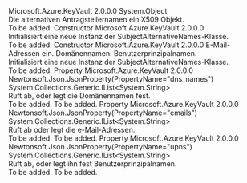 <Type Name="SubjectAlternativeNames" FullName="Microsoft.Azure.KeyVault.Models.SubjectAlternativeNames">
  <TypeSignature Language="C#" Value="public class SubjectAlternativeNames" />
  <TypeSignature Language="ILAsm" Value=".class public auto ansi beforefieldinit SubjectAlternativeNames extends System.Object" />
  <TypeSignature Language="DocId" Value="T:Microsoft.Azure.KeyVault.Models.SubjectAlternativeNames" />
  <TypeSignature Language="VB.NET" Value="Public Class SubjectAlternativeNames" />
  <TypeSignature Language="F#" Value="type SubjectAlternativeNames = class" />
  <AssemblyInfo>
    <AssemblyName>Microsoft.Azure.KeyVault</AssemblyName>
    <AssemblyVersion>2.0.0.0</AssemblyVersion>
  </AssemblyInfo>
  <Base>
    <BaseTypeName>System.Object</BaseTypeName>
  </Base>
  <Interfaces />
  <Docs>
    <summary>
            Die alternativen Antragstellernamen ein X509 Objekt.
            </summary>
    <remarks>To be added.</remarks>
  </Docs>
  <Members>
    <Member MemberName=".ctor">
      <MemberSignature Language="C#" Value="public SubjectAlternativeNames ();" />
      <MemberSignature Language="ILAsm" Value=".method public hidebysig specialname rtspecialname instance void .ctor() cil managed" />
      <MemberSignature Language="DocId" Value="M:Microsoft.Azure.KeyVault.Models.SubjectAlternativeNames.#ctor" />
      <MemberSignature Language="VB.NET" Value="Public Sub New ()" />
      <MemberType>Constructor</MemberType>
      <AssemblyInfo>
        <AssemblyName>Microsoft.Azure.KeyVault</AssemblyName>
        <AssemblyVersion>2.0.0.0</AssemblyVersion>
      </AssemblyInfo>
      <Parameters />
      <Docs>
        <summary>
            Initialisiert eine neue Instanz der SubjectAlternativeNames-Klasse.
            </summary>
        <remarks>To be added.</remarks>
      </Docs>
    </Member>
    <Member MemberName=".ctor">
      <MemberSignature Language="C#" Value="public SubjectAlternativeNames (System.Collections.Generic.IList&lt;string&gt; emails = null, System.Collections.Generic.IList&lt;string&gt; dnsNames = null, System.Collections.Generic.IList&lt;string&gt; upns = null);" />
      <MemberSignature Language="ILAsm" Value=".method public hidebysig specialname rtspecialname instance void .ctor(class System.Collections.Generic.IList`1&lt;string&gt; emails, class System.Collections.Generic.IList`1&lt;string&gt; dnsNames, class System.Collections.Generic.IList`1&lt;string&gt; upns) cil managed" />
      <MemberSignature Language="DocId" Value="M:Microsoft.Azure.KeyVault.Models.SubjectAlternativeNames.#ctor(System.Collections.Generic.IList{System.String},System.Collections.Generic.IList{System.String},System.Collections.Generic.IList{System.String})" />
      <MemberSignature Language="VB.NET" Value="Public Sub New (Optional emails As IList(Of String) = null, Optional dnsNames As IList(Of String) = null, Optional upns As IList(Of String) = null)" />
      <MemberSignature Language="F#" Value="new Microsoft.Azure.KeyVault.Models.SubjectAlternativeNames : System.Collections.Generic.IList&lt;string&gt; * System.Collections.Generic.IList&lt;string&gt; * System.Collections.Generic.IList&lt;string&gt; -&gt; Microsoft.Azure.KeyVault.Models.SubjectAlternativeNames" Usage="new Microsoft.Azure.KeyVault.Models.SubjectAlternativeNames (emails, dnsNames, upns)" />
      <MemberType>Constructor</MemberType>
      <AssemblyInfo>
        <AssemblyName>Microsoft.Azure.KeyVault</AssemblyName>
        <AssemblyVersion>2.0.0.0</AssemblyVersion>
      </AssemblyInfo>
      <Parameters>
        <Parameter Name="emails" Type="System.Collections.Generic.IList&lt;System.String&gt;" />
        <Parameter Name="dnsNames" Type="System.Collections.Generic.IList&lt;System.String&gt;" />
        <Parameter Name="upns" Type="System.Collections.Generic.IList&lt;System.String&gt;" />
      </Parameters>
      <Docs>
        <param name="emails">E-Mail-Adressen ein.</param>
        <param name="dnsNames">Domänennamen.</param>
        <param name="upns">Benutzerprinzipalnamen.</param>
        <summary>
            Initialisiert eine neue Instanz der SubjectAlternativeNames-Klasse.
            </summary>
        <remarks>To be added.</remarks>
      </Docs>
    </Member>
    <Member MemberName="DnsNames">
      <MemberSignature Language="C#" Value="public System.Collections.Generic.IList&lt;string&gt; DnsNames { get; set; }" />
      <MemberSignature Language="ILAsm" Value=".property instance class System.Collections.Generic.IList`1&lt;string&gt; DnsNames" />
      <MemberSignature Language="DocId" Value="P:Microsoft.Azure.KeyVault.Models.SubjectAlternativeNames.DnsNames" />
      <MemberSignature Language="VB.NET" Value="Public Property DnsNames As IList(Of String)" />
      <MemberSignature Language="F#" Value="member this.DnsNames : System.Collections.Generic.IList&lt;string&gt; with get, set" Usage="Microsoft.Azure.KeyVault.Models.SubjectAlternativeNames.DnsNames" />
      <MemberType>Property</MemberType>
      <AssemblyInfo>
        <AssemblyName>Microsoft.Azure.KeyVault</AssemblyName>
        <AssemblyVersion>2.0.0.0</AssemblyVersion>
      </AssemblyInfo>
      <Attributes>
        <Attribute>
          <AttributeName>Newtonsoft.Json.JsonProperty(PropertyName="dns_names")</AttributeName>
        </Attribute>
      </Attributes>
      <ReturnValue>
        <ReturnType>System.Collections.Generic.IList&lt;System.String&gt;</ReturnType>
      </ReturnValue>
      <Docs>
        <summary>
            Ruft ab, oder legt die Domänennamen fest.
            </summary>
        <value>To be added.</value>
        <remarks>To be added.</remarks>
      </Docs>
    </Member>
    <Member MemberName="Emails">
      <MemberSignature Language="C#" Value="public System.Collections.Generic.IList&lt;string&gt; Emails { get; set; }" />
      <MemberSignature Language="ILAsm" Value=".property instance class System.Collections.Generic.IList`1&lt;string&gt; Emails" />
      <MemberSignature Language="DocId" Value="P:Microsoft.Azure.KeyVault.Models.SubjectAlternativeNames.Emails" />
      <MemberSignature Language="VB.NET" Value="Public Property Emails As IList(Of String)" />
      <MemberSignature Language="F#" Value="member this.Emails : System.Collections.Generic.IList&lt;string&gt; with get, set" Usage="Microsoft.Azure.KeyVault.Models.SubjectAlternativeNames.Emails" />
      <MemberType>Property</MemberType>
      <AssemblyInfo>
        <AssemblyName>Microsoft.Azure.KeyVault</AssemblyName>
        <AssemblyVersion>2.0.0.0</AssemblyVersion>
      </AssemblyInfo>
      <Attributes>
        <Attribute>
          <AttributeName>Newtonsoft.Json.JsonProperty(PropertyName="emails")</AttributeName>
        </Attribute>
      </Attributes>
      <ReturnValue>
        <ReturnType>System.Collections.Generic.IList&lt;System.String&gt;</ReturnType>
      </ReturnValue>
      <Docs>
        <summary>
            Ruft ab oder legt die e-Mail-Adressen.
            </summary>
        <value>To be added.</value>
        <remarks>To be added.</remarks>
      </Docs>
    </Member>
    <Member MemberName="Upns">
      <MemberSignature Language="C#" Value="public System.Collections.Generic.IList&lt;string&gt; Upns { get; set; }" />
      <MemberSignature Language="ILAsm" Value=".property instance class System.Collections.Generic.IList`1&lt;string&gt; Upns" />
      <MemberSignature Language="DocId" Value="P:Microsoft.Azure.KeyVault.Models.SubjectAlternativeNames.Upns" />
      <MemberSignature Language="VB.NET" Value="Public Property Upns As IList(Of String)" />
      <MemberSignature Language="F#" Value="member this.Upns : System.Collections.Generic.IList&lt;string&gt; with get, set" Usage="Microsoft.Azure.KeyVault.Models.SubjectAlternativeNames.Upns" />
      <MemberType>Property</MemberType>
      <AssemblyInfo>
        <AssemblyName>Microsoft.Azure.KeyVault</AssemblyName>
        <AssemblyVersion>2.0.0.0</AssemblyVersion>
      </AssemblyInfo>
      <Attributes>
        <Attribute>
          <AttributeName>Newtonsoft.Json.JsonProperty(PropertyName="upns")</AttributeName>
        </Attribute>
      </Attributes>
      <ReturnValue>
        <ReturnType>System.Collections.Generic.IList&lt;System.String&gt;</ReturnType>
      </ReturnValue>
      <Docs>
        <summary>
            Ruft ab, oder legt ihn fest Benutzerprinzipalnamen.
            </summary>
        <value>To be added.</value>
        <remarks>To be added.</remarks>
      </Docs>
    </Member>
  </Members>
</Type>